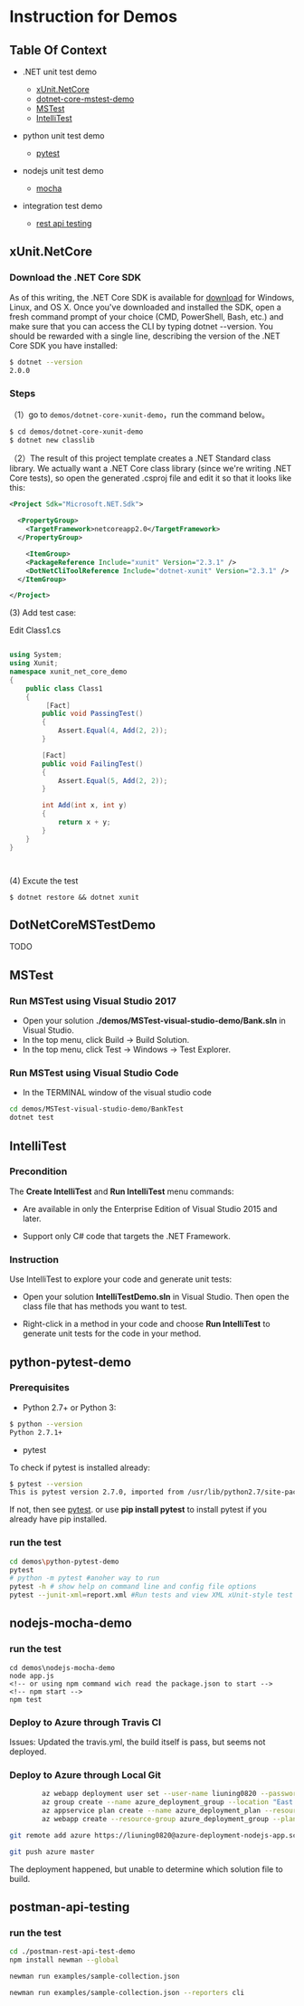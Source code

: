 # Instruction for Demos

## Table Of Context

- .NET unit test demo
  - [xUnit.NetCore](#xUnit.NetCore)
  - [dotnet-core-mstest-demo](#DotNetCoreMSTestDemo)
  - [MSTest](#MSTest)
  - [IntelliTest](#IntelliTest)

- python unit test demo
  - [pytest](#python-pytest-demo)

- nodejs unit test demo
  - [mocha](#nodejs-mocha-demo)

- integration test demo
  - [rest api testing](#postman-api-testing)

## xUnit.NetCore

### Download the .NET Core SDK

As of this writing, the .NET Core SDK is available for [download](https://www.microsoft.com/net/download/core) for Windows, Linux, and OS X. Once you've downloaded and installed the SDK, open a fresh command prompt of your choice (CMD, PowerShell, Bash, etc.) and make sure that you can access the CLI by typing dotnet --version. You should be rewarded with a single line, describing the version of the .NET Core SDK you have installed:

```bash
$ dotnet --version
2.0.0

```

### Steps

（1）go to `demos/dotnet-core-xunit-demo`，run the command below。

```bash
$ cd demos/dotnet-core-xunit-demo
$ dotnet new classlib
```

（2）The result of this project template creates a .NET Standard class library. We actually want a .NET Core class library (since we're writing .NET Core tests), so open the generated .csproj file and edit it so that it looks like this:

```xml
<Project Sdk="Microsoft.NET.Sdk">

  <PropertyGroup>
    <TargetFramework>netcoreapp2.0</TargetFramework>
  </PropertyGroup>

    <ItemGroup>
    <PackageReference Include="xunit" Version="2.3.1" />
    <DotNetCliToolReference Include="dotnet-xunit" Version="2.3.1" />
  </ItemGroup>

</Project>

```

(3) Add test case:

Edit Class1.cs

```cs

using System;
using Xunit;
namespace xunit_net_core_demo
{
    public class Class1
    {
         [Fact]
        public void PassingTest()
        {
            Assert.Equal(4, Add(2, 2));
        }

        [Fact]
        public void FailingTest()
        {
            Assert.Equal(5, Add(2, 2));
        }

        int Add(int x, int y)
        {
            return x + y;
        }
    }
}




```

(4) Excute the test

```
$ dotnet restore && dotnet xunit

```

## DotNetCoreMSTestDemo

TODO

## MSTest

### Run MSTest using Visual Studio 2017

- Open your solution **./demos/MSTest-visual-studio-demo/Bank.sln** in Visual Studio.
- In the top menu, click Build -> Build Solution.
- In the top menu, click Test -> Windows -> Test Explorer.

### Run MSTest using Visual Studio Code

- In the TERMINAL window of the visual studio code

```bash
cd demos/MSTest-visual-studio-demo/BankTest
dotnet test
```

## IntelliTest

### Precondition

The **Create IntelliTest** and **Run IntelliTest** menu commands:

- Are available in only the Enterprise Edition of Visual Studio 2015 and later.

- Support only C# code that targets the .NET Framework.

### Instruction

Use IntelliTest to explore your code and generate unit tests:

- Open your solution **IntelliTestDemo.sln** in Visual Studio. Then open the class file that has methods you want to test.

- Right-click in a method in your code and choose **Run IntelliTest** to generate unit tests for the code in your method.

## python-pytest-demo

### Prerequisites

- Python 2.7+ or Python 3:

```sh
$ python --version
Python 2.7.1+
```

- pytest

To check if pytest is installed already:

```sh
$ pytest --version
This is pytest version 2.7.0, imported from /usr/lib/python2.7/site-packages/pytest.pyc

```

If not, then see [pytest](https://docs.pytest.org/en/latest/).
or use **pip install pytest** to install pytest if you already have pip installed.

### run the test

```sh
cd demos\python-pytest-demo
pytest
# python -m pytest #anoher way to run
pytest -h # show help on command line and config file options
pytest --junit-xml=report.xml #Run tests and view XML xUnit-style test report
```


## nodejs-mocha-demo

### run the test

```nodejs
cd demos\nodejs-mocha-demo
node app.js
<!-- or using npm command wich read the package.json to start -->
<!-- npm start -->
npm test

```

### Deploy to Azure through Travis CI

Issues: Updated the travis.yml, the build itself is pass, but seems not deployed.

### Deploy to Azure through Local Git

```bash
        az webapp deployment user set --user-name liuning0820 --password 1234ABcd
        az group create --name azure_deployment_group --location "East Asia"
        az appservice plan create --name azure_deployment_plan --resource-group azure_deployment_group --sku S1 --is-linux
        az webapp create --resource-group azure_deployment_group --plan azure_deployment_plan --name azure-deployment-nodejs-app --runtime "NODE|8.1" --deployment-local-git

git remote add azure https://liuning0820@azure-deployment-nodejs-app.scm.azurewebsites.net/azure-deployment-nodejs-app.git

git push azure master

```

The deployment happened, but unable to determine which solution file to build.

## postman-api-testing

### run the test


```sh
cd ./postman-rest-api-test-demo
npm install newman --global

newman run examples/sample-collection.json

newman run examples/sample-collection.json --reporters cli
```